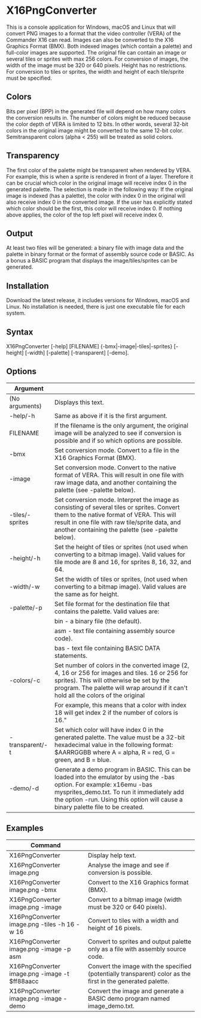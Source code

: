# X16PngConverter

This is a console application for Windows, macOS and Linux that will convert PNG images to a format that the video controller (VERA) of the Commander X16 can read. Images can also be converted to the X16 Graphics Format (BMX). Both indexed images (which contain a palette) and full-color images are supported. The original file can contain an image or several tiles or sprites with max 256 colors. For conversion of images, the width of the image must be 320 or 640 pixels. Height has no restrictions. For conversion to tiles or sprites, the width and height of each tile/sprite must be specified.

## Colors
Bits per pixel (BPP) in the generated file will depend on how many colors the conversion results in. The number of colors might be reduced because the color depth of VERA is limited to 12 bits. In other words, several 32-bit colors in the original image might be converted to the same 12-bit color. Semitransparent colors (alpha < 255) will be treated as solid colors.

## Transparency
The first color of the palette might be transparent when rendered by VERA. For example, this is when a sprite is rendered in front of a layer. Therefore it can be crucial which color in the original image will receive index 0 in the generated palette. The selection is made in the following way:
If the original image is indexed (has a palette), the color with index 0 in the original will also receive index 0 in the converted image.
If the user has explicitly stated which color should be the first, this color will receive index 0.
If nothing above applies, the color of the top left pixel will receive index 0.

## Output
At least two files will be generated: a binary file with image data and the palette in binary format or the format of assembly source code or BASIC. As a bonus a BASIC program that displays the image/tiles/sprites can be generated.

## Installation
Download the latest release, it includes versions for Windows, macOS and Linux. No installation is needed, there is just one executable file for each system.

## Syntax
X16PngConverter [-help] [FILENAME] {-bmx|-image|-tiles|-sprites} [-height] [-width] [-palette] [-transparent] [-demo].

## Options
| Argument                    |                     |
| --------------------------- | ------------------- |
| (No arguments)              | Displays this text. |
| -help/-h                    | Same as above if it is the first argument. |
| FILENAME                    | If the filename is the only argument, the original image will be analyzed to see if conversion is possible and if so which options are possible. |
| -bmx                        | Set conversion mode. Convert to a file in the X16 Graphics Format (BMX). |
| -image                      | Set conversion mode. Convert to the native format of VERA. This will result in one file with raw image data, and another containing the palette (see -palette below). |
| -tiles/-sprites             | Set conversion mode. Interpret the image as consisting of several tiles or sprites. Convert them to the native format of VERA. This will result in one file with raw tile/sprite data, and another containing the palette (see -palette below). |
| -height/-h                  | Set the height of tiles or sprites (not used when converting to a bitmap image). Valid values for tile mode are 8 and 16, for sprites 8, 16, 32, and 64. |
| -width/-w                   | Set the width of tiles or sprites, (not used when converting to a bitmap image). Valid values are the same as for height. |
| -palette/-p                 | Set file format for the destination file that contains the palette. Valid values are: |
|                             | bin - a binary file (the default). |
|                             | asm - text file containing assembly source code). |
|                             | bas - text file containing BASIC DATA statements. |
| -colors/-c                  | Set number of colors in the converted image (2, 4, 16 or 256 for images and tiles. 16 or 256 for sprites). This will otherwise be set by the program. The palette will wrap around if it can't hold all the colors of the original |
|                             | For example, this means that a color with index 18 will get index 2 if the number of colors is 16." |
| -transparent/-t             | Set which color will have index 0 in the generated palette. The value must be a 32-bit hexadecimal value in the following format: $AARRGGBB where A = alpha, R = red, G = green, and B = blue. |
| -demo/-d                    | Generate a demo program in BASIC. This can be loaded into the emulator by using the -bas option. For example: x16emu -bas mysprites_demo.txt. To run it immediately add the option -run. Using this option will cause a binary palette file to be created. |

## Examples
| Command                                       |                    |
| --------------------------------------------- | ------------------ |
| X16PngConverter                               | Display help text. |
| X16PngConverter image.png                     | Analyse the image and see if conversion is possible. |
| X16PngConverter image.png -bmx                | Convert to the X16 Graphics format (BMX). |
| X16PngConverter image.png -image              | Convert to a bitmap image (width must be 320 or 640 pixels). |
| X16PngConverter image.png -tiles -h 16 -w 16  | Convert to tiles with a width and height of 16 pixels. |
| X16PngConverter image.png -image -p asm       | Convert to sprites and output palette only as a file with assembly source code. |
| X16PngConverter image.png -image -t $ff88aacc | Convert the image with the specified (potentially transparent) color as the first in the generated palette. |
| X16PngConverter image.png -image -demo        | Convert the image and generate a BASIC demo program named image_demo.txt. |
